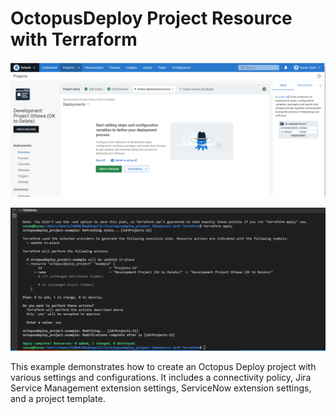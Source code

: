 # OctopusDeploy Project Resource with Terraform

![Alt text](Media/1.png)

![Alt text](Media/Screenshot%202023-05-01%20141025.png)

This example demonstrates how to create an Octopus Deploy project with various settings and configurations. It includes a connectivity policy, Jira Service Management extension settings, ServiceNow extension settings, and a project template.
